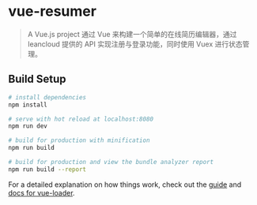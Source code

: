 # vue-resumer

> A Vue.js project
通过 Vue 来构建一个简单的在线简历编辑器，通过 leancloud 提供的 API 实现注册与登录功能，同时使用 Vuex 进行状态管理。

## Build Setup

``` bash
# install dependencies
npm install

# serve with hot reload at localhost:8080
npm run dev

# build for production with minification
npm run build

# build for production and view the bundle analyzer report
npm run build --report
```

For a detailed explanation on how things work, check out the [guide](http://vuejs-templates.github.io/webpack/) and [docs for vue-loader](http://vuejs.github.io/vue-loader).
